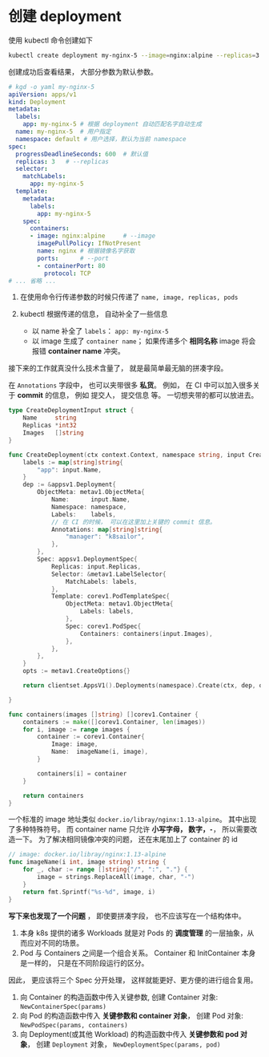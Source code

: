 # 创建 deployment


使用 kubectl 命令创建如下
```bash
kubectl create deployment my-nginx-5 --image=nginx:alpine --replicas=3 --port=80
```

创建成功后查看结果， 大部分参数为默认参数。

```yaml
# kgd -o yaml my-nginx-5
apiVersion: apps/v1
kind: Deployment
metadata:
  labels:
    app: my-nginx-5 # 根据 deployment 自动匹配名字自动生成
  name: my-nginx-5  # 用户指定
  namespace: default # 用户选择，默认为当前 namespace
spec:
  progressDeadlineSeconds: 600  # 默认值
  replicas: 3   # --replicas
  selector:
    matchLabels:
      app: my-nginx-5
  template:
    metadata:
      labels:
        app: my-nginx-5
    spec:
      containers:
      - image: nginx:alpine     # --image
        imagePullPolicy: IfNotPresent
        name: nginx # 根据镜像名字获取
        ports:      # --port
        - containerPort: 80
          protocol: TCP
# ... 省略 ...
```

1. 在使用命令行传递参数的时候只传递了 `name, image, replicas, pods`

2. kubectl 根据传递的信息， 自动补全了一些信息
    + 以 name 补全了 `labels`： `app: my-nginx-5`
    + 以 image 生成了 `container name`； 如果传递多个 **相同名称** image 将会报错 **container name** 冲突。

接下来的工作就真没什么技术含量了， 就是最简单最无脑的拼凑字段。

在 `Annotations` 字段中， 也可以夹带很多 **私货**。 例如， 在 CI 中可以加入很多关于 **commit** 的信息， 例如 提交人， 提交信息 等。 一切想夹带的都可以放进去。

```go
type CreateDeploymentInput struct {
	Name     string
	Replicas *int32
	Images   []string
}

func CreateDeployment(ctx context.Context, namespace string, input CreateDeploymentInput) (*appsv1.Deployment, error) {
	labels := map[string]string{
		"app": input.Name,
	}
	dep := &appsv1.Deployment{
		ObjectMeta: metav1.ObjectMeta{
			Name:      input.Name,
			Namespace: namespace,
			Labels:    labels,
			// 在 CI 的时候， 可以在这里加上关键的 commit 信息。
			Annotations: map[string]string{
				"manager": "k8sailor",
			},
		},
		Spec: appsv1.DeploymentSpec{
			Replicas: input.Replicas,
			Selector: &metav1.LabelSelector{
				MatchLabels: labels,
			},
			Template: corev1.PodTemplateSpec{
				ObjectMeta: metav1.ObjectMeta{
					Labels: labels,
				},
				Spec: corev1.PodSpec{
					Containers: containers(input.Images),
				},
			},
		},
	}
	opts := metav1.CreateOptions{}

	return clientset.AppsV1().Deployments(namespace).Create(ctx, dep, opts)

}

func containers(images []string) []corev1.Container {
	containers := make([]corev1.Container, len(images))
	for i, image := range images {
		container := corev1.Container{
			Image: image,
			Name:  imageName(i, image),
		}

		containers[i] = container
	}

	return containers
}
```

一个标准的 image 地址类似 `docker.io/libray/nginx:1.13-alpine`。 其中出现了多种特殊符号。 而 container name 只允许 **小写字母， 数字，`-`**， 所以需要改造一下。 为了解决相同镜像冲突的问题， 还在末尾加上了 container 的 id

```go
// image: docker.io/libray/nginx:1.13-alpine
func imageName(i int, image string) string {
	for _, char := range []string{"/", ":", "."} {
		image = strings.ReplaceAll(image, char, "-")
	}
	return fmt.Sprintf("%s-%d", image, i)
}
```

**写下来也发现了一个问题** ， 即使要拼凑字段， 也不应该写在一个结构体中。 

1. 本身 k8s 提供的诸多 Workloads 就是对 Pods 的 **调度管理** 的一层抽象，从而应对不同的场景。
2. Pod 与 Containers 之间是一个组合关系。 Container 和 InitContainer 本身是一样的， 只是在不同阶段运行的区分。

因此， 更应该将三个 Spec 分开处理， 这样就能更好、更方便的进行组合复用。

1. 向 Container 的构造函数中传入关键参数, 创建 Container 对象: `NewContainerSpec(params)`
2. 向 Pod 的构造函数中传入 **关键参数和 container 对象**， 创建 Pod 对象: `NewPodSpec(params, containers)`
3. 向 Deployment(或其他 Workload) 的构造函数中传入 **关键参数和 pod 对象**， 创建 `Deployment` 对象， `NewDeploymentSpec(params, pod)`
